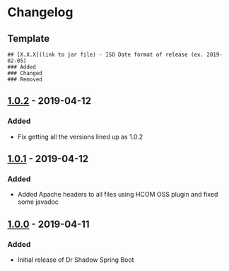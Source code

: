 # Changelog

## Template
```
## [X.X.X](link to jar file) - ISO Date format of release (ex. 2019-02-05)
### Added
### Changed
### Removed
```
## [1.0.2](link_to_jar) - 2019-04-12
### Added
- Fix getting all the versions lined up as 1.0.2

## [1.0.1](link_to_jar) - 2019-04-12
### Added
- Added Apache headers to all files using HCOM OSS plugin and fixed some javadoc

## [1.0.0](link_to_jar) - 2019-04-11
### Added
- Initial release of Dr Shadow Spring Boot
